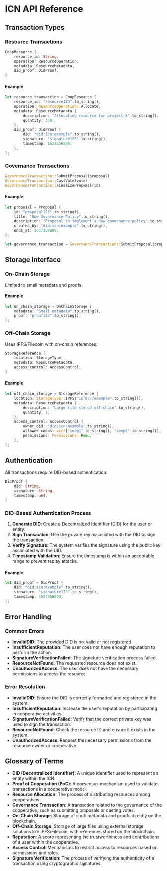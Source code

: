 # ICN API Reference

## Transaction Types

### Resource Transactions
```rust
CoopResource {
    resource_id: String,
    operation: ResourceOperation,
    metadata: ResourceMetadata,
    did_proof: DidProof,
}
```

#### Example
```rust
let resource_transaction = CoopResource {
    resource_id: "resource123".to_string(),
    operation: ResourceOperation::Allocate,
    metadata: ResourceMetadata {
        description: "Allocating resource for project X".to_string(),
        quantity: 100,
    },
    did_proof: DidProof {
        did: "did:icn:example".to_string(),
        signature: "signature123".to_string(),
        timestamp: 1637356800,
    },
};
```

### Governance Transactions
```rust
GovernanceTransaction::SubmitProposal(proposal)
GovernanceTransaction::CastVote(vote)
GovernanceTransaction::FinalizeProposal(id)
```

#### Example
```rust
let proposal = Proposal {
    id: "proposal123".to_string(),
    title: "New Governance Policy".to_string(),
    description: "Proposal to implement a new governance policy".to_string(),
    created_by: "did:icn:example".to_string(),
    ends_at: 1637356800,
};

let governance_transaction = GovernanceTransaction::SubmitProposal(proposal);
```

## Storage Interface

### On-Chain Storage
Limited to small metadata and proofs.

#### Example
```rust
let on_chain_storage = OnChainStorage {
    metadata: "Small metadata".to_string(),
    proof: "proof123".to_string(),
};
```

### Off-Chain Storage
Uses IPFS/Filecoin with on-chain references:
```rust
StorageReference {
    location: StorageType,
    metadata: ResourceMetadata,
    access_control: AccessControl,
}
```

#### Example
```rust
let off_chain_storage = StorageReference {
    location: StorageType::IPFS("ipfs://example".to_string()),
    metadata: ResourceMetadata {
        description: "Large file stored off-chain".to_string(),
        quantity: 1,
    },
    access_control: AccessControl {
        owner_did: "did:icn:example".to_string(),
        allowed_coops: vec!["coop1".to_string(), "coop2".to_string()],
        permissions: Permissions::Read,
    },
};
```

## Authentication

All transactions require DID-based authentication:
```rust
DidProof {
    did: String,
    signature: String,
    timestamp: u64,
}
```

### DID-Based Authentication Process
1. **Generate DID**: Create a Decentralized Identifier (DID) for the user or entity.
2. **Sign Transaction**: Use the private key associated with the DID to sign the transaction.
3. **Verify Signature**: The system verifies the signature using the public key associated with the DID.
4. **Timestamp Validation**: Ensure the timestamp is within an acceptable range to prevent replay attacks.

#### Example
```rust
let did_proof = DidProof {
    did: "did:icn:example".to_string(),
    signature: "signature123".to_string(),
    timestamp: 1637356800,
};
```

## Error Handling

### Common Errors
- **InvalidDID**: The provided DID is not valid or not registered.
- **InsufficientReputation**: The user does not have enough reputation to perform the action.
- **SignatureVerificationFailed**: The signature verification process failed.
- **ResourceNotFound**: The requested resource does not exist.
- **UnauthorizedAccess**: The user does not have the necessary permissions to access the resource.

### Error Resolution
- **InvalidDID**: Ensure the DID is correctly formatted and registered in the system.
- **InsufficientReputation**: Increase the user's reputation by participating in cooperative activities.
- **SignatureVerificationFailed**: Verify that the correct private key was used to sign the transaction.
- **ResourceNotFound**: Check the resource ID and ensure it exists in the system.
- **UnauthorizedAccess**: Request the necessary permissions from the resource owner or cooperative.

## Glossary of Terms

- **DID (Decentralized Identifier)**: A unique identifier used to represent an entity within the ICN.
- **Proof of Cooperation (PoC)**: A consensus mechanism used to validate transactions in a cooperative model.
- **Resource Allocation**: The process of distributing resources among cooperatives.
- **Governance Transaction**: A transaction related to the governance of the cooperative, such as submitting proposals or casting votes.
- **On-Chain Storage**: Storage of small metadata and proofs directly on the blockchain.
- **Off-Chain Storage**: Storage of large files using external storage solutions like IPFS/Filecoin, with references stored on the blockchain.
- **Reputation**: A score representing the trustworthiness and contributions of a user within the cooperative.
- **Access Control**: Mechanisms to restrict access to resources based on permissions and roles.
- **Signature Verification**: The process of verifying the authenticity of a transaction using cryptographic signatures.
